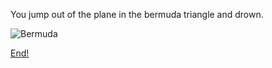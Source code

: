 You jump out of the plane in the bermuda triangle and drown.

![Bermuda](https://encrypted-tbn0.gstatic.com/images?q=tbn:ANd9GcTn8X24R3EfNknLzpYBwn27E8bIDXMd8JUS2XzkL2BzXmADn9nDIg&s)

[End!](vacation.md)